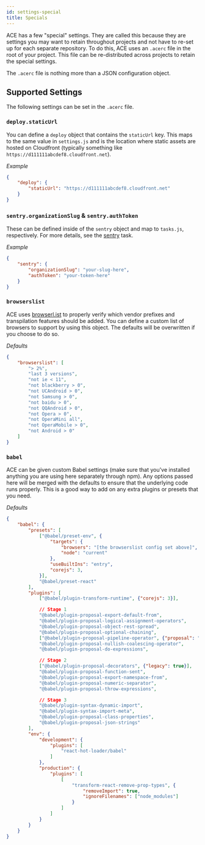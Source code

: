```yaml
---
id: settings-special
title: Specials
---
```


ACE has a few "special" settings. They are called this because they are settings you may want to retain throughout projects and not have to re-set up for each separate repository. To do this, ACE uses an `.acerc` file in the root of your project. This file can be re-distributed across projects to retain the special settings.

The `.acerc` file is nothing more than a JSON configuration object.

## Supported Settings
The following settings can be set in the `.acerc` file.

### `deploy.staticUrl`
You can define a `deploy` object that contains the `staticUrl` key. This maps to the same value in `settings.js` and is the location where static assets are hosted on Cloudfront (typically something like `https://d111111abcdef8.cloudfront.net`).

*Example*
```json
{
    "deploy": {
        "staticUrl": "https://d111111abcdef8.cloudfront.net"
    }
}
```

### `sentry.organizationSlug` & `sentry.authToken`
These can be defined inside of the `sentry` object and map to `tasks.js`, respectively. For more details, see the [sentry](tasks-other#sentry-production) task.

*Example*
```json
{
    "sentry": {
        "organizationSlug": "your-slug-here",
        "authToken": "your-token-here"
    }
}
```

### `browserslist`
ACE uses [browserl.ist](http://browserl.ist/) to properly verify which vendor prefixes and transpilation features should be added. You can define a custom list of browsers to support by using this object. The defaults will be overwritten if you choose to do so.

*Defaults*
```json
{
    "browserslist": [
        "> 2%",
        "last 3 versions",
        "not ie < 11",
        "not blackberry > 0",
        "not UCAndroid > 0",
        "not Samsung > 0",
        "not baidu > 0",
        "not QQAndroid > 0",
        "not Opera > 0",
        "not OperaMini all",
        "not OperaMobile > 0",
        "not Android > 0"
    ]
}
```

### `babel`
ACE can be given custom Babel settings (make sure that you've installed anything you are using here separately through npm). Any options passed here will be merged with the defaults to ensure that the underlying code runs properly. This is a good way to add on any extra plugins or presets that you need.

*Defaults*
```json
{
    "babel": {
        "presets": [
            ["@babel/preset-env", {
                "targets": {
                    "browsers": "[the browserslist config set above]",
                    "node": "current"
                },
                "useBuiltIns": "entry",
                "corejs": 3,
            }],
            "@babel/preset-react"
        ],
        "plugins": [
            ["@babel/plugin-transform-runtime", {"corejs": 3}],

            // Stage 1
            "@babel/plugin-proposal-export-default-from",
            "@babel/plugin-proposal-logical-assignment-operators",
            "@babel/plugin-proposal-object-rest-spread",
            "@babel/plugin-proposal-optional-chaining",
            ["@babel/plugin-proposal-pipeline-operator", {"proposal": "minimal"}],
            "@babel/plugin-proposal-nullish-coalescing-operator",
            "@babel/plugin-proposal-do-expressions",

            // Stage 2
            ["@babel/plugin-proposal-decorators", {"legacy": true}],
            "@babel/plugin-proposal-function-sent",
            "@babel/plugin-proposal-export-namespace-from",
            "@babel/plugin-proposal-numeric-separator",
            "@babel/plugin-proposal-throw-expressions",

            // Stage 3
            "@babel/plugin-syntax-dynamic-import",
            "@babel/plugin-syntax-import-meta",
            "@babel/plugin-proposal-class-properties",
            "@babel/plugin-proposal-json-strings"
        ],
        "env": {
            "development": {
                "plugins": [
                    "react-hot-loader/babel"
                ]
            },
            "production": {
                "plugins": [
                    [
                        "transform-react-remove-prop-types", {
                            "removeImport": true,
                            "ignoreFilenames": ["node_modules"]
                        }
                    ]
                ]
            }
        }
    }
}
```
